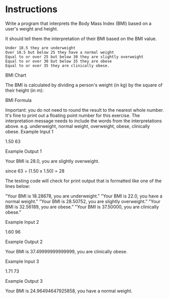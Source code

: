# Instructions

Write a program that interprets the Body Mass Index (BMI) based on a user's weight and height.

It should tell them the interpretation of their BMI based on the BMI value.

    Under 18.5 they are underweight
    Over 18.5 but below 25 they have a normal weight
    Equal to or over 25 but below 30 they are slightly overweight
    Equal to or over 30 but below 35 they are obese
    Equal to or over 35 they are clinically obese.

BMI Chart

The BMI is calculated by dividing a person's weight (in kg) by the square of their height (in m):

BMI Formula

Important: you do not need to round the result to the nearest whole number. It's fine to print out a floating point number for this exercise. The interpretation message needs to include the words from the interpretations above. e.g. underweight, normal weight, overweight, obese, clinically obese.
Example Input 1

1.50
63

Example Output 1

Your BMI is 28.0, you are slightly overweight.

since 63 ÷ (1.50 x 1.50) = 28

The testing code will check for print output that is formatted like one of the lines below:

"Your BMI is 18.28678, you are underweight."
"Your BMI is 22.0, you have a normal weight."
"Your BMI is 28.50752, you are slightly overweight."
"Your BMI is 32.56189, you are obese."
"Your BMI is 37.50000, you are clinically obese."

Example Input 2

1.60
96

Example Output 2

Your BMI is 37.49999999999999, you are clinically obese.

Example Input 3

1.71
73

Example Output 3

Your BMI is 24.96494647925858, you have a normal weight.
